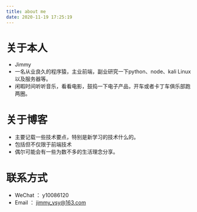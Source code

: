 ```yaml
---
title: about me
date: 2020-11-19 17:25:19
---
```




# 关于本人

- Jimmy
- 一名从业良久的程序猿，主业前端，副业研究一下python、node、kali Linux以及服务器等。
- 闲暇时间听听音乐，看看电影，鼓捣一下电子产品，开车或者卡丁车俱乐部跑两圈。

# 关于博客

- 主要记载一些技术要点，特别是新学习的技术什么的。
- 包括但不仅限于前端技术
- 偶尔可能会有一些为数不多的生活理念分享。

# 联系方式

- WeChat ： y10086120
- Email ： jimmy_ysy@163.com